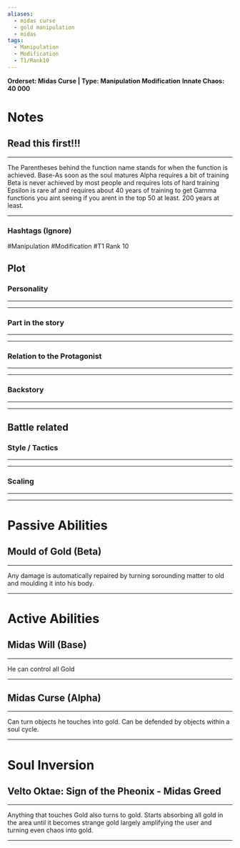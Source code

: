 ```yaml
---
aliases:
  - midas curse
  - gold manipulation
  - midas
tags:
  - Manipulation
  - Modification
  - T1/Rank10
---
```

**Orderset: Midas Curse  | Type: Manipulation Modification**
**Innate Chaos:  40 000**

# Notes
## Read this first!!!
___
The Parentheses behind the function name stands for when the function is achieved.
Base-As soon as the soul matures
Alpha requires a bit of training 
Beta is never achieved by most people and requires lots of hard training
Epsilon is rare af and requires about 40 years of training to get
Gamma functions you aint seeing if you arent in the top 50 at least. 200 years at least.
___
### Hashtags (Ignore)
#Manipulation 
#Modification 
#T1 
Rank 10

## Plot
### Personality
___

___
### Part in the story
___

___
### Relation to the Protagonist
___

___
### Backstory
___

___

## Battle related

### Style / Tactics
___

___
### Scaling 
___

___


# Passive Abilities
## Mould of Gold (Beta)
___
Any damage is automatically repaired by turning sorounding matter to old and moulding it into his body.
___


# Active Abilities
## Midas Will (Base)
___
He can control all Gold
___

## Midas Curse (Alpha)
___
Can turn objects he touches into gold. Can be defended by objects within a soul cycle.
___

# Soul Inversion
## Velto Oktae: Sign of the Pheonix - Midas Greed
___
Anything that touches Gold also turns to gold.
Starts absorbing all gold in the area until it becomes strange gold largely amplifying the user and turning even chaos into gold.
___
